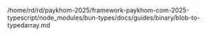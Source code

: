 /home/rd/rd/paykhom-2025/framework-paykhom-com-2025-typescript/node_modules/bun-types/docs/guides/binary/blob-to-typedarray.md